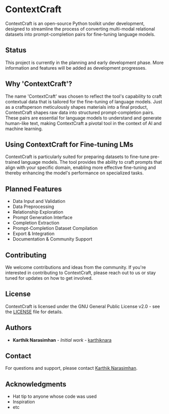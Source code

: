 # ContextCraft

ContextCraft is an open-source Python toolkit under development, designed to streamline the process of converting multi-modal relational datasets into prompt-completion pairs for fine-tuning language models.

## Status

This project is currently in the planning and early development phase. More information and features will be added as development progresses.

## Why 'ContextCraft'?

The name 'ContextCraft' was chosen to reflect the tool's capability to craft contextual data that is tailored for the fine-tuning of language models. Just as a craftsperson meticulously shapes materials into a final product, ContextCraft shapes raw data into structured prompt-completion pairs. These pairs are essential for language models to understand and generate human-like text, making ContextCraft a pivotal tool in the context of AI and machine learning.

## Using ContextCraft for Fine-tuning LMs

ContextCraft is particularly suited for preparing datasets to fine-tune pre-trained language models. The tool provides the ability to craft prompts that align with your specific domain, enabling more effective fine-tuning and thereby enhancing the model's performance on specialized tasks.

## Planned Features

- Data Input and Validation
- Data Preprocessing
- Relationship Exploration
- Prompt Generation Interface
- Completion Extraction
- Prompt-Completion Dataset Compilation
- Export & Integration
- Documentation & Community Support

## Contributing

We welcome contributions and ideas from the community. If you're interested in contributing to ContextCraft, please reach out to us or stay tuned for updates on how to get involved.

## License

ContextCraft is licensed under the GNU General Public License v2.0 - see the [LICENSE](LICENSE) file for details.

## Authors

- **Karthik Narasimhan** - *Initial work* - [karthiknara](https://github.com/karthiknara)

## Contact

For questions and support, please contact [Karthik Narasimhan](mailto:kn568@dragons.drexel.edu).

## Acknowledgments

- Hat tip to anyone whose code was used
- Inspiration
- etc
